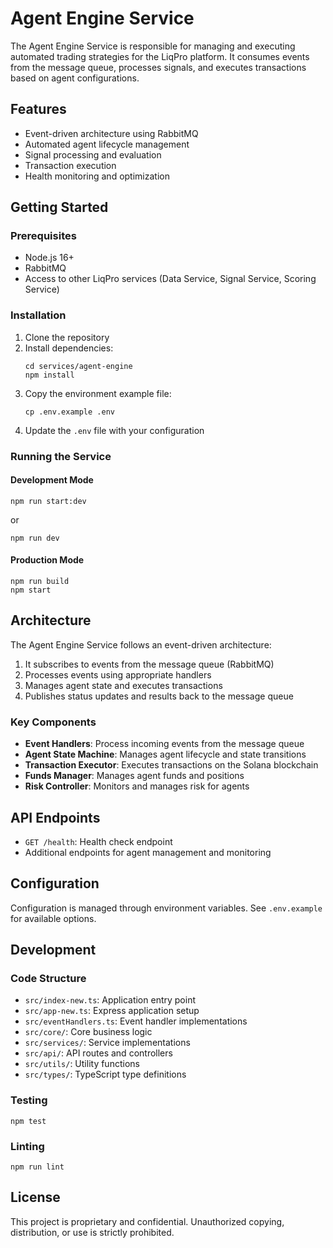 # Agent Engine Service

The Agent Engine Service is responsible for managing and executing automated trading strategies for the LiqPro platform. It consumes events from the message queue, processes signals, and executes transactions based on agent configurations.

## Features

- Event-driven architecture using RabbitMQ
- Automated agent lifecycle management
- Signal processing and evaluation
- Transaction execution
- Health monitoring and optimization

## Getting Started

### Prerequisites

- Node.js 16+
- RabbitMQ
- Access to other LiqPro services (Data Service, Signal Service, Scoring Service)

### Installation

1. Clone the repository
2. Install dependencies:
   ```
   cd services/agent-engine
   npm install
   ```
3. Copy the environment example file:
   ```
   cp .env.example .env
   ```
4. Update the `.env` file with your configuration

### Running the Service

#### Development Mode

```
npm run start:dev
```

or

```
npm run dev
```

#### Production Mode

```
npm run build
npm start
```

## Architecture

The Agent Engine Service follows an event-driven architecture:

1. It subscribes to events from the message queue (RabbitMQ)
2. Processes events using appropriate handlers
3. Manages agent state and executes transactions
4. Publishes status updates and results back to the message queue

### Key Components

- **Event Handlers**: Process incoming events from the message queue
- **Agent State Machine**: Manages agent lifecycle and state transitions
- **Transaction Executor**: Executes transactions on the Solana blockchain
- **Funds Manager**: Manages agent funds and positions
- **Risk Controller**: Monitors and manages risk for agents

## API Endpoints

- `GET /health`: Health check endpoint
- Additional endpoints for agent management and monitoring

## Configuration

Configuration is managed through environment variables. See `.env.example` for available options.

## Development

### Code Structure

- `src/index-new.ts`: Application entry point
- `src/app-new.ts`: Express application setup
- `src/eventHandlers.ts`: Event handler implementations
- `src/core/`: Core business logic
- `src/services/`: Service implementations
- `src/api/`: API routes and controllers
- `src/utils/`: Utility functions
- `src/types/`: TypeScript type definitions

### Testing

```
npm test
```

### Linting

```
npm run lint
```

## License

This project is proprietary and confidential. Unauthorized copying, distribution, or use is strictly prohibited.
